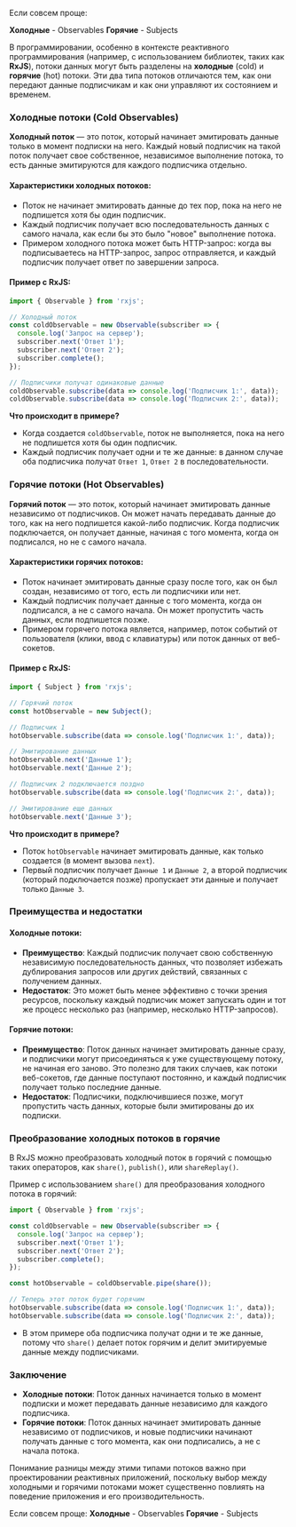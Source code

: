 Если совсем проще:

**Холодные** - Observables
**Горячие** - Subjects



В программировании, особенно в контексте реактивного программирования (например, с использованием библиотек, таких как **RxJS**), потоки данных могут быть разделены на **холодные** (cold) и **горячие** (hot) потоки. Эти два типа потоков отличаются тем, как они передают данные подписчикам и как они управляют их состоянием и временем.

### Холодные потоки (Cold Observables)

**Холодный поток** — это поток, который начинает эмитировать данные только в момент подписки на него. Каждый новый подписчик на такой поток получает свое собственное, независимое выполнение потока, то есть данные эмитируются для каждого подписчика отдельно.

#### Характеристики холодных потоков:

- Поток не начинает эмитировать данные до тех пор, пока на него не подпишется хотя бы один подписчик.
- Каждый подписчик получает всю последовательность данных с самого начала, как если бы это было "новое" выполнение потока.
- Примером холодного потока может быть HTTP-запрос: когда вы подписываетесь на HTTP-запрос, запрос отправляется, и каждый подписчик получает ответ по завершении запроса.

#### Пример с RxJS:

```typescript
import { Observable } from 'rxjs';

// Холодный поток
const coldObservable = new Observable(subscriber => {
  console.log('Запрос на сервер');
  subscriber.next('Ответ 1');
  subscriber.next('Ответ 2');
  subscriber.complete();
});

// Подписчики получат одинаковые данные
coldObservable.subscribe(data => console.log('Подписчик 1:', data));
coldObservable.subscribe(data => console.log('Подписчик 2:', data));
```

**Что происходит в примере?**

- Когда создается `coldObservable`, поток не выполняется, пока на него не подпишется хотя бы один подписчик.
- Каждый подписчик получает одни и те же данные: в данном случае оба подписчика получат `Ответ 1`, `Ответ 2` в последовательности.

### Горячие потоки (Hot Observables)

**Горячий поток** — это поток, который начинает эмитировать данные независимо от подписчиков. Он может начать передавать данные до того, как на него подпишется какой-либо подписчик. Когда подписчик подключается, он получает данные, начиная с того момента, когда он подписался, но не с самого начала.

#### Характеристики горячих потоков:

- Поток начинает эмитировать данные сразу после того, как он был создан, независимо от того, есть ли подписчики или нет.
- Каждый подписчик получает данные с того момента, когда он подписался, а не с самого начала. Он может пропустить часть данных, если подпишется позже.
- Примером горячего потока является, например, поток событий от пользователя (клики, ввод с клавиатуры) или поток данных от веб-сокетов.

#### Пример с RxJS:

```typescript
import { Subject } from 'rxjs';

// Горячий поток
const hotObservable = new Subject();

// Подписчик 1
hotObservable.subscribe(data => console.log('Подписчик 1:', data));

// Эмитирование данных
hotObservable.next('Данные 1');
hotObservable.next('Данные 2');

// Подписчик 2 подключается поздно
hotObservable.subscribe(data => console.log('Подписчик 2:', data));

// Эмитирование еще данных
hotObservable.next('Данные 3');
```

**Что происходит в примере?**

- Поток `hotObservable` начинает эмитировать данные, как только создается (в момент вызова `next`).
- Первый подписчик получает `Данные 1` и `Данные 2`, а второй подписчик (который подключается позже) пропускает эти данные и получает только `Данные 3`.

### Преимущества и недостатки

#### Холодные потоки:

- **Преимущество**: Каждый подписчик получает свою собственную независимую последовательность данных, что позволяет избежать дублирования запросов или других действий, связанных с получением данных.
- **Недостаток**: Это может быть менее эффективно с точки зрения ресурсов, поскольку каждый подписчик может запускать один и тот же процесс несколько раз (например, несколько HTTP-запросов).

#### Горячие потоки:

- **Преимущество**: Поток данных начинает эмитировать данные сразу, и подписчики могут присоединяться к уже существующему потоку, не начиная его заново. Это полезно для таких случаев, как потоки веб-сокетов, где данные поступают постоянно, и каждый подписчик получает только последние данные.
- **Недостаток**: Подписчики, подключившиеся позже, могут пропустить часть данных, которые были эмитированы до их подписки.

### Преобразование холодных потоков в горячие

В RxJS можно преобразовать холодный поток в горячий с помощью таких операторов, как `share()`, `publish()`, или `shareReplay()`.

Пример с использованием `share()` для преобразования холодного потока в горячий:

```typescript
import { Observable } from 'rxjs';

const coldObservable = new Observable(subscriber => {
  console.log('Запрос на сервер');
  subscriber.next('Ответ 1');
  subscriber.next('Ответ 2');
  subscriber.complete();
});

const hotObservable = coldObservable.pipe(share());

// Теперь этот поток будет горячим
hotObservable.subscribe(data => console.log('Подписчик 1:', data));
hotObservable.subscribe(data => console.log('Подписчик 2:', data));
```

- В этом примере оба подписчика получат одни и те же данные, потому что `share()` делает поток горячим и делит эмитируемые данные между подписчиками.

### Заключение

- **Холодные потоки**: Поток данных начинается только в момент подписки и может передавать данные независимо для каждого подписчика.
- **Горячие потоки**: Поток данных начинает эмитировать данные независимо от подписчиков, и новые подписчики начинают получать данные с того момента, как они подписались, а не с начала потока.

Понимание разницы между этими типами потоков важно при проектировании реактивных приложений, поскольку выбор между холодными и горячими потоками может существенно повлиять на поведение приложения и его производительность.

Если совсем проще:
**Холодные** - Observables
**Горячие** - Subjects